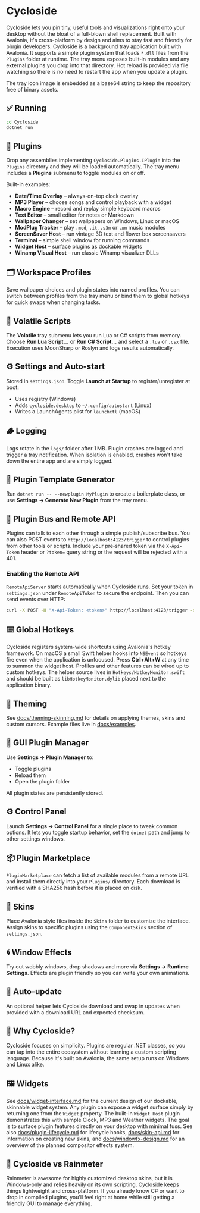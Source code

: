 # Cycloside

Cycloside lets you pin tiny, useful tools and visualizations right onto your desktop without the bloat of a full-blown shell replacement. Built with Avalonia, it's cross-platform by design and aims to stay fast and friendly for plugin developers.
Cycloside is a background tray application built with Avalonia. It supports a simple plugin system that loads `*.dll` files from the `Plugins` folder at runtime. The tray menu exposes built‑in modules and any external plugins you drop into that directory. Hot reload is provided via file watching so there is no need to restart the app when you update a plugin.

The tray icon image is embedded as a base64 string to keep the repository free of binary assets.

## ✅ Running

```bash
cd Cycloside
dotnet run
```

## 🔌 Plugins

Drop any assemblies implementing `Cycloside.Plugins.IPlugin` into the `Plugins` directory and they will be loaded automatically. The tray menu includes a **Plugins** submenu to toggle modules on or off.

Built-in examples:
- **Date/Time Overlay** – always-on-top clock overlay
- **MP3 Player** – choose songs and control playback with a widget
- **Macro Engine** – record and replay simple keyboard macros
- **Text Editor** – small editor for notes or Markdown
- **Wallpaper Changer** – set wallpapers on Windows, Linux or macOS
- **ModPlug Tracker** – play `.mod`, `.it`, `.s3m` or `.xm` music modules
- **ScreenSaver Host** – run vintage 3D text and flower box screensavers
- **Terminal** – simple shell window for running commands
- **Widget Host** – surface plugins as dockable widgets
- **Winamp Visual Host** – run classic Winamp visualizer DLLs

## 🗂️ Workspace Profiles

Save wallpaper choices and plugin states into named profiles. You can
switch between profiles from the tray menu or bind them to global
hotkeys for quick swaps when changing tasks.

## 🧨 Volatile Scripts

The **Volatile** tray submenu lets you run Lua or C# scripts from memory. Choose **Run Lua Script...** or **Run C# Script...** and select a `.lua` or `.csx` file. Execution uses MoonSharp or Roslyn and logs results automatically.

## ⚙️ Settings and Auto-start

Stored in `settings.json`. Toggle **Launch at Startup** to register/unregister at boot:
- Uses registry (Windows)
- Adds `cycloside.desktop` to `~/.config/autostart` (Linux)
- Writes a LaunchAgents plist for `launchctl` (macOS)

## 🪵 Logging

Logs rotate in the `logs/` folder after 1 MB. Plugin crashes are logged and trigger a tray notification.
When isolation is enabled, crashes won't take down the entire app and are simply logged.

## 🧰 Plugin Template Generator

Run `dotnet run -- --newplugin MyPlugin` to create a boilerplate class, or use **Settings → Generate New Plugin** from the tray menu.

## 📣 Plugin Bus and Remote API

Plugins can talk to each other through a simple publish/subscribe bus. You can
also POST events to `http://localhost:4123/trigger` to control plugins from
other tools or scripts. Include your pre‑shared token via the `X-Api-Token`
header or `?token=` query string or the request will be rejected with a 401.

### Enabling the Remote API

`RemoteApiServer` starts automatically when Cycloside runs. Set your token in
`settings.json` under `RemoteApiToken` to secure the endpoint. Then you can send
events over HTTP:

```bash
curl -X POST -H "X-Api-Token: <token>" http://localhost:4123/trigger -d "my:event"
```

## ⌨️ Global Hotkeys

Cycloside registers system-wide shortcuts using Avalonia's hotkey framework.
On macOS a small Swift helper hooks into `NSEvent` so hotkeys fire even when
the application is unfocused. Press **Ctrl+Alt+W** at any time to summon the
widget host. Profiles and other features can be wired up to custom hotkeys.
The helper source lives in `Hotkeys/HotkeyMonitor.swift` and should be built as
`libHotkeyMonitor.dylib` placed next to the application binary.

## 🎨 Theming
See [docs/theming-skinning.md](../docs/theming-skinning.md) for details on applying themes, skins and custom cursors. Example files live in [docs/examples](../docs/examples).

## 🧪 GUI Plugin Manager

Use **Settings → Plugin Manager** to:
- Toggle plugins
- Reload them
- Open the plugin folder

All plugin states are persistently stored.

## ⚙️ Control Panel
Launch **Settings → Control Panel** for a single place to tweak common options.
It lets you toggle startup behavior, set the `dotnet` path and jump to other
settings windows.

## 📦 Plugin Marketplace
`PluginMarketplace` can fetch a list of available modules from a remote URL and
install them directly into your `Plugins/` directory. Each download is verified
with a SHA256 hash before it is placed on disk.

## 🎨 Skins
Place Avalonia style files inside the `Skins` folder to customize the interface.
Assign skins to specific plugins using the `ComponentSkins` section of `settings.json`.

## 🌀 Window Effects
Try out wobbly windows, drop shadows and more via **Settings → Runtime Settings**.
Effects are plugin friendly so you can write your own animations.

## 🔄 Auto-update
An optional helper lets Cycloside download and swap in updates when provided
with a download URL and expected checksum.

## 🌟 Why Cycloside?
Cycloside focuses on simplicity. Plugins are regular .NET classes, so you can tap into the entire ecosystem without learning a custom scripting language. Because it's built on Avalonia, the same setup runs on Windows and Linux alike.

## 🖼️ Widgets
See [docs/widget-interface.md](docs/widget-interface.md) for the current design of our dockable, skinnable widget system. Any plugin can expose a widget surface simply by returning one from the `Widget` property. The built-in `Widget Host` plugin demonstrates this with sample Clock, MP3 and Weather widgets. The goal is to surface plugin features directly on your desktop with minimal fuss. See also [docs/plugin-lifecycle.md](docs/plugin-lifecycle.md) for lifecycle hooks, [docs/skin-api.md](docs/skin-api.md) for information on creating new skins, and [docs/windowfx-design.md](docs/windowfx-design.md) for an overview of the planned compositor effects system.


## 🚧 Cycloside vs Rainmeter
Rainmeter is awesome for highly customized desktop skins, but it is Windows-only and relies heavily on its own scripting. Cycloside keeps things lightweight and cross-platform. If you already know C# or want to drop in compiled plugins, you'll feel right at home while still getting a friendly GUI to manage everything.
